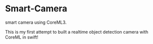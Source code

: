 # Smart-Camera
smart camera using CoreML3.


This is my first attempt to built a realtime object detection camera with CoreML in swift!
